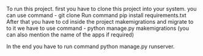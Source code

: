 To run this project. first you have to clone this project into your system. 
you can use command - git clone 
Run command pip install requirements.txt
After that you have to cd inside the project makemigrations and migrate
to to it we have to use command - python manage.py makemigrations (you can also mention the name of the apps if required)

In the end you have to run command python manage.py runserver.
